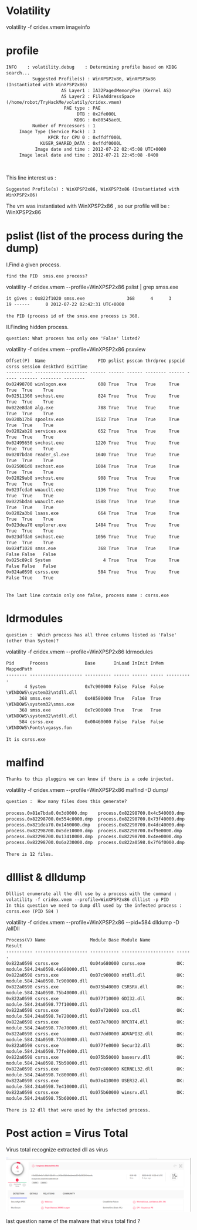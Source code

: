 # Volatility



volatility -f cridex.vmem imageinfo 

# profile

```
INFO    : volatility.debug    : Determining profile based on KDBG search...
          Suggested Profile(s) : WinXPSP2x86, WinXPSP3x86 (Instantiated with WinXPSP2x86)
                     AS Layer1 : IA32PagedMemoryPae (Kernel AS)
                     AS Layer2 : FileAddressSpace (/home/robot/TryHackMe/volatily/cridex.vmem)
                      PAE type : PAE
                           DTB : 0x2fe000L
                          KDBG : 0x80545ae0L
          Number of Processors : 1
     Image Type (Service Pack) : 3
                KPCR for CPU 0 : 0xffdff000L
             KUSER_SHARED_DATA : 0xffdf0000L
           Image date and time : 2012-07-22 02:45:08 UTC+0000
     Image local date and time : 2012-07-21 22:45:08 -0400



```
This line interest us :
```
Suggested Profile(s) : WinXPSP2x86, WinXPSP3x86 (Instantiated with WinXPSP2x86) 

```
The vm was instantiated with WinXPSP2x86 , so our profile will be : WinXPSP2x86


# pslist (list of the process during the dump)
I.Find a given process.

```
find the PID  smss.exe process?

```
volatility -f cridex.vmem --profile=WinXPSP2x86 pslist | grep smss.exe 


```
it gives : 0x822f1020 smss.exe                368      4      3       19 ------      0 2012-07-22 02:42:31 UTC+0000

the PID (process id of the smss.exe process is 368.
```
II.Finding hidden process.


```
question: What process has only one 'False' listed?

```
volatility -f cridex.vmem --profile=WinXPSP2x86 psxview

```
Offset(P)  Name                    PID pslist psscan thrdproc pspcid csrss session deskthrd ExitTime
---------- -------------------- ------ ------ ------ -------- ------ ----- ------- -------- --------
0x02498700 winlogon.exe            608 True   True   True     True   True  True    True     
0x02511360 svchost.exe             824 True   True   True     True   True  True    True     
0x022e8da0 alg.exe                 788 True   True   True     True   True  True    True     
0x020b17b8 spoolsv.exe            1512 True   True   True     True   True  True    True     
0x0202ab28 services.exe            652 True   True   True     True   True  True    True     
0x02495650 svchost.exe            1220 True   True   True     True   True  True    True     
0x0207bda0 reader_sl.exe          1640 True   True   True     True   True  True    True     
0x025001d0 svchost.exe            1004 True   True   True     True   True  True    True     
0x02029ab8 svchost.exe             908 True   True   True     True   True  True    True     
0x023fcda0 wuauclt.exe            1136 True   True   True     True   True  True    True     
0x0225bda0 wuauclt.exe            1588 True   True   True     True   True  True    True     
0x0202a3b8 lsass.exe               664 True   True   True     True   True  True    True     
0x023dea70 explorer.exe           1484 True   True   True     True   True  True    True     
0x023dfda0 svchost.exe            1056 True   True   True     True   True  True    True     
0x024f1020 smss.exe                368 True   True   True     True   False False   False    
0x025c89c8 System                    4 True   True   True     True   False False   False    
0x024a0598 csrss.exe               584 True   True   True     True   False True    True  


The last line contain only one false, process name : csrss.exe
```

# ldrmodules 


```
question :  Which process has all three columns listed as 'False' (other than System)?

```
volatility -f cridex.vmem --profile=WinXPSP2x86 ldrmodules


```
Pid      Process              Base       InLoad InInit InMem MappedPath
-------- -------------------- ---------- ------ ------ ----- ----------
       4 System               0x7c900000 False  False  False \WINDOWS\system32\ntdll.dll
     368 smss.exe             0x48580000 True   False  True  \WINDOWS\system32\smss.exe
     368 smss.exe             0x7c900000 True   True   True  \WINDOWS\system32\ntdll.dll
     584 csrss.exe            0x00460000 False  False  False \WINDOWS\Fonts\vgasys.fon

It is csrss.exe

```

# malfind  
```
Thanks to this pluggins we can know if there is a code injected.

```
volatility -f cridex.vmem --profile=WinXPSP2x86 malfind -D dump/



```
question :  How many files does this generate? 

process.0x81e7bda0.0x3d0000.dmp    process.0x82298700.0x4c540000.dmp  process.0x82298700.0x554c0000.dmp  process.0x82298700.0x73f40000.dmp
process.0x821dea70.0x1460000.dmp   process.0x82298700.0x4dc40000.dmp  process.0x82298700.0x5de10000.dmp  process.0x82298700.0xf9e0000.dmp
process.0x82298700.0x13410000.dmp  process.0x82298700.0x4ee0000.dmp   process.0x82298700.0x6a230000.dmp  process.0x822a0598.0x7f6f0000.dmp

There is 12 files.
```


# dlllist & dlldump

```
Dlllist enumerate all the dll use by a process with the command :  volatility -f cridex.vmem --profile=WinXPSP2x86 dlllist -p PID
In this question we need to dump dll used by the infected process : csrss.exe (PID 584 )

```
 volatility -f cridex.vmem --profile=WinXPSP2x86 --pid=584  dlldump -D /allDll



```
Process(V) Name                 Module Base Module Name          Result
---------- -------------------- ----------- -------------------- ------
0x822a0598 csrss.exe            0x04a680000 csrss.exe            OK: module.584.24a0598.4a680000.dll
0x822a0598 csrss.exe            0x07c900000 ntdll.dll            OK: module.584.24a0598.7c900000.dll
0x822a0598 csrss.exe            0x075b40000 CSRSRV.dll           OK: module.584.24a0598.75b40000.dll
0x822a0598 csrss.exe            0x077f10000 GDI32.dll            OK: module.584.24a0598.77f10000.dll
0x822a0598 csrss.exe            0x07e720000 sxs.dll              OK: module.584.24a0598.7e720000.dll
0x822a0598 csrss.exe            0x077e70000 RPCRT4.dll           OK: module.584.24a0598.77e70000.dll
0x822a0598 csrss.exe            0x077dd0000 ADVAPI32.dll         OK: module.584.24a0598.77dd0000.dll
0x822a0598 csrss.exe            0x077fe0000 Secur32.dll          OK: module.584.24a0598.77fe0000.dll
0x822a0598 csrss.exe            0x075b50000 basesrv.dll          OK: module.584.24a0598.75b50000.dll
0x822a0598 csrss.exe            0x07c800000 KERNEL32.dll         OK: module.584.24a0598.7c800000.dll
0x822a0598 csrss.exe            0x07e410000 USER32.dll           OK: module.584.24a0598.7e410000.dll
0x822a0598 csrss.exe            0x075b60000 winsrv.dll           OK: module.584.24a0598.75b60000.dll

There is 12 dll that were used by the infected process.
```


# Post action = Virus Total


Virus total recognize extracted dll as virus


![alt text](https://github.com/jeyan-m/CTF_Writeup/blob/master/TryHackMe_writeup/Volatility/virusOrNot.png)



last question name of the malware that virus total find ?



